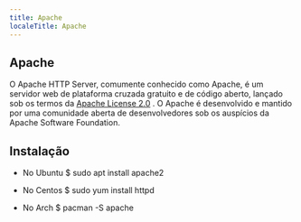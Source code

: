 ```yaml
---
title: Apache
localeTitle: Apache
---
```

## Apache

O Apache HTTP Server, comumente conhecido como Apache, é um servidor web de plataforma cruzada gratuito e de código aberto, lançado sob os termos da [Apache License 2.0](https://en.wikipedia.org/wiki/Apache_License) . O Apache é desenvolvido e mantido por uma comunidade aberta de desenvolvedores sob os auspícios da Apache Software Foundation.

## Instalação

* No Ubuntu
$ sudo apt install apache2

* No Centos
$ sudo yum install httpd

* No Arch
$ pacman -S apache